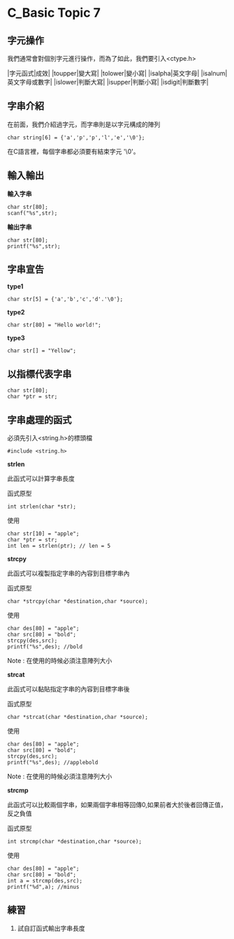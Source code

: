 # C_Basic Topic 7
## 字元操作

我們通常會對個別字元進行操作，而為了如此，我們要引入<ctype.h>

|字元函式|成效|
|toupper|變大寫|
|tolower|變小寫|
|isalpha|英文字母|
|isalnum|英文字母或數字|
|islower|判斷大寫|
|isupper|判斷小寫|
|isdigit|判斷數字|

## 字串介紹

在前面，我們介紹過字元，而字串則是以字元構成的陣列

```
char string[6] = {'a','p','p','l','e','\0'};
```

在C語言裡，每個字串都必須要有結束字元 '\0'。

## 輸入輸出

**輸入字串**

```
char str[80];
scanf("%s",str);
```

**輸出字串**

```
char str[80];
printf("%s",str);
```

## 字串宣告

**type1**

```
char str[5] = {'a','b','c','d'.'\0'};
```

**type2**

```
char str[80] = "Hello world!";
```

**type3**

```
char str[] = "Yellow";
```

## 以指標代表字串

```
char str[80];
char *ptr = str;
```

## 字串處理的函式

必須先引入<string.h>的標頭檔

```
#include <string.h>
```

**strlen**

此函式可以計算字串長度

函式原型

```
int strlen(char *str);
```

使用

```
char str[10] = "apple";
char *ptr = str;
int len = strlen(ptr); // len = 5
```

**strcpy**

此函式可以複製指定字串的內容到目標字串內

函式原型

```
char *strcpy(char *destination,char *source);
```

使用

```
char des[80] = "apple";
char src[80] = "bold";
strcpy(des,src);
printf("%s",des); //bold
```

Note : 在使用的時候必須注意陣列大小

**strcat**

此函式可以黏貼指定字串的內容到目標字串後

函式原型

```
char *strcat(char *destination,char *source);
```

使用

```
char des[80] = "apple";
char src[80] = "bold";
strcpy(des,src);
printf("%s",des); //applebold
```

Note : 在使用的時候必須注意陣列大小

**strcmp**

此函式可以比較兩個字串，如果兩個字串相等回傳0,如果前者大於後者回傳正值，反之負值

函式原型

```
int strcmp(char *destination,char *source);
```

使用

```
char des[80] = "apple";
char src[80] = "bold";
int a = strcmp(des,src);
printf("%d",a); //minus
```

## 練習

1. 試自訂函式輸出字串長度